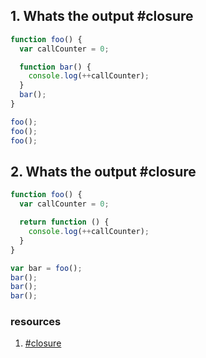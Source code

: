 ## 1. Whats the output #closure
```` javascript
function foo() {
  var callCounter = 0;

  function bar() {
    console.log(++callCounter);
  }
  bar();
}

foo();
foo();
foo();
````

## 2. Whats the output #closure
```` javascript
function foo() {
  var callCounter = 0;

  return function () {
    console.log(++callCounter);
  }
}

var bar = foo();
bar();
bar();
bar();
````



### resources
1. [#closure](https://stackoverflow.com/a/111200/8321804)

